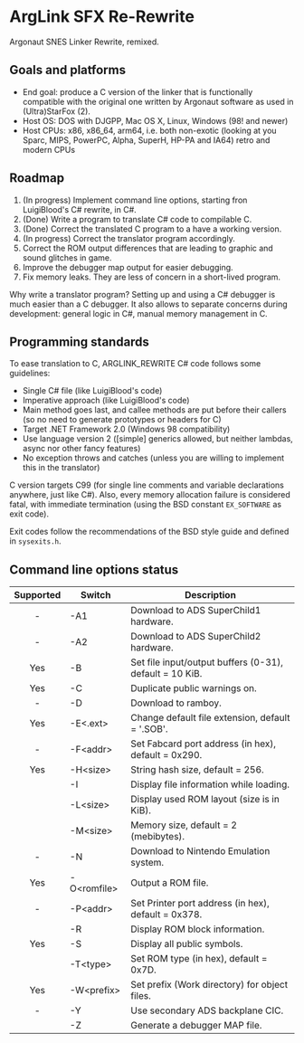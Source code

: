 # ArgLink SFX Re-Rewrite
Argonaut SNES Linker Rewrite, remixed.

## Goals and platforms
* End goal: produce a C version of the linker that is functionally compatible with the original one written by Argonaut software as used in (Ultra)StarFox (2).
* Host OS: DOS with DJGPP, Mac OS X, Linux, Windows (98! and newer)
* Host CPUs: x86, x86_64, arm64, i.e. both non-exotic (looking at you Sparc, MIPS, PowerPC, Alpha, SuperH, HP-PA and IA64) retro and modern CPUs  

## Roadmap
1. (In progress) Implement command line options, starting fron LuigiBlood's C# rewrite, in C#.
2. (Done) Write a program to translate C# code to compilable C.
3. (Done) Correct the translated C program to a have a working version.
4. (In progress) Correct the translator program accordingly.
5. Correct the ROM output differences that are leading to graphic and sound glitches in game.
6. Improve the debugger map output for easier debugging.
7. Fix memory leaks. They are less of concern in a short-lived program.

Why write a translator program? Setting up and using a C# debugger is much easier than a C debugger. It also allows to separate concerns during development: general logic in C#, manual memory management in C.   

## Programming standards
To ease translation to C, ARGLINK_REWRITE C# code follows some guidelines:
* Single C# file (like LuigiBlood's code)
* Imperative approach (like LuigiBlood's code)
* Main method goes last, and callee methods are put before their callers (so no need to generate prototypes or headers for C)
* Target .NET Framework 2.0 (Windows 98 compatibility)
* Use language version 2 ([simple] generics allowed, but neither lambdas, async nor other fancy features)
* No exception throws and catches (unless you are willing to implement this in the translator)

C version targets C99 (for single line comments and variable declarations anywhere, just like C#).
Also, every memory allocation failure is considered fatal, with immediate termination (using the BSD constant ``EX_SOFTWARE`` as exit code).

Exit codes follow the recommendations of the BSD style guide and defined in ``sysexits.h``.

## Command line options status
| Supported | Switch       | Description                                             |
|:---------:|--------------|---------------------------------------------------------|
|     -     | -A1          | Download to ADS SuperChild1 hardware.                   |
|     -     | -A2          | Download to ADS SuperChild2 hardware.                   |
|    Yes    | -B<kib>      | Set file input/output buffers (0-31), default = 10 KiB. |
|    Yes    | -C           | Duplicate public warnings on.                           |
|     -     | -D           | Download to ramboy.                                     |
|    Yes    | -E\<.ext>    | Change default file extension, default = '.SOB'.        |
|     -     | -F\<addr>    | Set Fabcard port address (in hex), default = 0x290.     |
|    Yes    | -H\<size>    | String hash size, default = 256.                        |
|           | -I           | Display file information while loading.                 |
|           | -L\<size>    | Display used ROM layout (size is in KiB).               |
|           | -M\<size>    | Memory size, default = 2 (mebibytes).                   |
|     -     | -N           | Download to Nintendo Emulation system.                  |
|    Yes    | -O\<romfile> | Output a ROM file.                                      |
|     -     | -P\<addr>    | Set Printer port address (in hex), default = 0x378.     |
|           | -R           | Display ROM block information.                          |
|    Yes    | -S           | Display all public symbols.                             |
|           | -T\<type>    | Set ROM type (in hex), default = 0x7D.                  |
|    Yes    | -W\<prefix>  | Set prefix (Work directory) for object files.           |
|     -     | -Y           | Use secondary ADS backplane CIC.                        |
|           | -Z           | Generate a debugger MAP file.                           |
